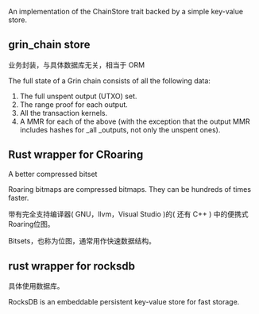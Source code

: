 An implementation of the ChainStore trait backed by a simple key-value store.

## grin\_chain store

业务封装，与具体数据库无关，相当于 ORM

The full state of a Grin chain consists of all the following data:

1. The full unspent output \(UTXO\) set.
2. The range proof for each output.
3. All the transaction kernels.
4. A MMR for each of the above \(with the exception that the output MMR includes hashes for \_all \_outputs, not only the unspent ones\).

## Rust wrapper for CRoaring

A better compressed bitset

Roaring bitmaps are compressed bitmaps. They can be hundreds of times faster.

带有完全支持编译器\( GNU，llvm，Visual Studio \)的\( 还有 C++ \) 中的便携式Roaring位图。

Bitsets，也称为位图，通常用作快速数据结构。

## rust wrapper for rocksdb

具体使用数据库。

RocksDB is an embeddable persistent key-value store for fast storage.



